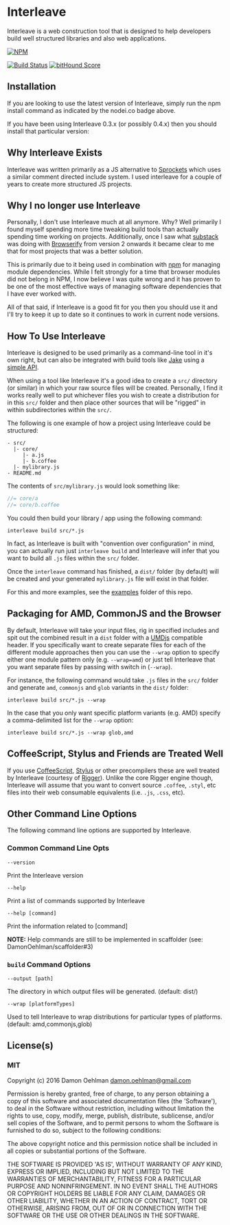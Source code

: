 
# Interleave

Interleave is a web construction tool that is designed to help developers
build well structured libraries and also web applications.


[![NPM](https://nodei.co/npm/interleave.png)](https://nodei.co/npm/interleave/)

[![Build Status](https://api.travis-ci.org/buildjs/interleave.svg?branch=master)](https://travis-ci.org/buildjs/interleave) [![bitHound Score](https://www.bithound.io/github/buildjs/interleave/badges/score.svg)](https://www.bithound.io/github/buildjs/interleave) 

## Installation

If you are looking to use the latest version of Interleave, simply run
the npm install command as indicated by the nodei.co badge above.

If you have been using Interleave 0.3.x (or possibly 0.4.x) then you
should install that particular version:

## Why Interleave Exists

Interleave was written primarily as a JS alternative to
[Sprockets](https://github.com/sstephenson/sprockets) which uses a similar
comment directed include system.  I used interleave for a couple of years
to create more structured JS projects.

## Why I no longer use Interleave

Personally, I don't use Interleave much at all anymore.  Why?  Well
primarily I found myself spending more time tweaking build tools than
actually spending time working on projects.  Additionally, once I saw
what [substack](https://github.com/substack) was doing with
[Browserify](https://github.com/substack/node-browserify) from version 2
onwards it became clear to me that for most projects that was a better
solution.

This is primarily due to it being used in combination with
[npm](https://www.npmjs.org/) for managing module dependencies.  While I
felt strongly for a time that browser modules did not belong in NPM, I now
believe I was quite wrong and it has proven to be one of the most
effective ways of managing software dependencies that I have ever worked
with.

All of that said, if Interleave is a good fit for you then you should use
it and I'll try to keep it up to date so it continues to work in current
node versions.

## How To Use Interleave

Interleave is designed to be used primarily as a command-line tool in
it's own right, but can also be integrated with build tools like
[Jake](https://github.com/mde/Jake) using a
[simple API](/DamonOehlman/interleave/wiki/API).

When using a tool like Interleave it's a good idea to create a `src/`
directory (or similar) in which your raw source files will be created.
Personally, I find it works really well to put whichever files you wish
to create a distribution for in this `src/` folder and then place other
sources that will be "rigged" in within subdirectories within the `src/`.

The following is one example of how a project using Interleave could be
structured:

    - src/
      |- core/
         |- a.js
         |- b.coffee
      |- mylibrary.js
    - README.md

The contents of `src/mylibrary.js` would look something like:

```js
//= core/a
//= core/b.coffee
```

You could then build your library / app using the following command:

```
interleave build src/*.js
```

In fact, as Interleave is built with "convention over configuration" in
mind, you can actually run just `interleave build` and Interleave will
infer that you want to build all `.js` files within the `src/` folder.

Once the `interleave` command has finished, a `dist/` folder (by default)
will be created and your generated `mylibrary.js` file will exist in that
folder.

For this and more examples, see the
[examples](/DamonOehlman/interleave/tree/master/examples) folder of
this repo.

## Packaging for AMD, CommonJS and the Browser

By default, Interleave will take your input files, rig in specified
includes and spit out the combined result in a `dist` folder with a
[UMDjs](https://github.com/umdjs/umd) compatible header.  If you
specifically want to create separate files for each of the different
module approaches then you can use the `--wrap` option to specify either
one module pattern only (e.g. `--wrap=amd`) or just tell Interleave that
you want separate files by passing with switch in (`--wrap`).

For instance, the following command would take `.js` files in the `src/`
folder and generate `amd`, `commonjs` and `glob` variants in the `dist/`
folder:

```
interleave build src/*.js --wrap
```

In the case that you only want specific platform variants (e.g. AMD)
specify a comma-delimited list for the `--wrap` option:

```
interleave build src/*.js --wrap glob,amd
```

## CoffeeScript, Stylus and Friends are Treated Well

If you use [CoffeeScript](http://coffeescript.org/),
[Stylus](http://learnboost.github.com/stylus/) or other precompilers
these are well treated by Interleave (courtesy of
[Rigger](https://github.com/DamonOehlman/rigger)).  Unlike the core
Rigger engine though, Interleave will assume that you want to convert
source `.coffee`, `.styl`, etc files into their web consumable
equivalents (i.e. `.js`, `.css`, etc).

## Other Command Line Options

The following command line options are supported by Interleave.

### Common Command Line Opts

    --version

Print the Interleave version

    --help

Print a list of commands supported by Interleave

    --help [command]

Print the information related to [command]

__NOTE:__ Help commands are still to be implemented in scaffolder
(see: DamonOehlman/scaffolder#3)

### `build` Command Options

    --output [path]

The directory in which output files will be generated. (default: dist/)

    --wrap [platformTypes]

Used to tell Interleave to wrap distributions for particular types of
platforms. (default: amd,commonjs,glob)

## License(s)

### MIT

Copyright (c) 2016 Damon Oehlman <damon.oehlman@gmail.com>

Permission is hereby granted, free of charge, to any person obtaining
a copy of this software and associated documentation files (the
'Software'), to deal in the Software without restriction, including
without limitation the rights to use, copy, modify, merge, publish,
distribute, sublicense, and/or sell copies of the Software, and to
permit persons to whom the Software is furnished to do so, subject to
the following conditions:

The above copyright notice and this permission notice shall be
included in all copies or substantial portions of the Software.

THE SOFTWARE IS PROVIDED 'AS IS', WITHOUT WARRANTY OF ANY KIND,
EXPRESS OR IMPLIED, INCLUDING BUT NOT LIMITED TO THE WARRANTIES OF
MERCHANTABILITY, FITNESS FOR A PARTICULAR PURPOSE AND NONINFRINGEMENT.
IN NO EVENT SHALL THE AUTHORS OR COPYRIGHT HOLDERS BE LIABLE FOR ANY
CLAIM, DAMAGES OR OTHER LIABILITY, WHETHER IN AN ACTION OF CONTRACT,
TORT OR OTHERWISE, ARISING FROM, OUT OF OR IN CONNECTION WITH THE
SOFTWARE OR THE USE OR OTHER DEALINGS IN THE SOFTWARE.
